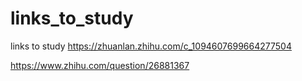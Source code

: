 # links_to_study
links to study
https://zhuanlan.zhihu.com/c_1094607699664277504

https://www.zhihu.com/question/26881367

